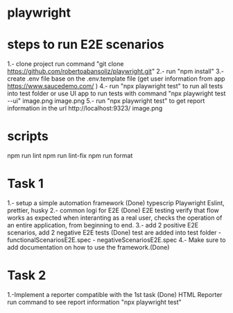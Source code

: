 # playwright

# steps to run E2E scenarios
1.- clone project run command "git clone https://github.com/robertoabansoliz/playwright.git"
2.- run "npm install"
3.- create .env file base on the .env.template file (get user information from app https://www.saucedemo.com/ )
4.- run "npx playwright test" to run all tests into test folder or use UI app to run tests with command "npx playwright test --ui"
image.png
image.png
5.- run "npx playwright test" to get report information in the url http://localhost:9323/
image.png


# scripts
npm run lint
npm run lint-fix
npm run format


# Task 1
 1.- setup a simple automation framework (Done)
     typescrip
     Playwright
     Eslint, prettier, husky
2.- common logi for E2E (Done)
     E2E testing verify that flow works as expected when interanting as a real user,
     checks the operation of an entire application, from beginning to end.
3.- add 2 positive E2E scenarios, add 2 negative E2E tests (Done)
    test are added into test folder
         - functionalScenariosE2E.spec
         - negativeScenariosE2E.spec
4.- Make sure to add documentation on how to use the framework.(Done)


# Task 2
   1.-Implement a reporter compatible with the 1st task (Done)
      HTML Reporter
      run command to see report information "npx playwright test"